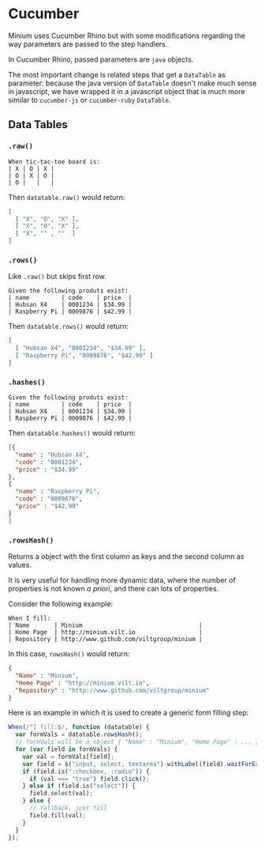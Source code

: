 # Cucumber

Minium uses Cucumber Rhino but with some modifications regarding the way
parameters are passed to the step handlers.

In Cucumber Rhino, passed parameters are `java` objects.

The most important change is related steps that get a `DataTable` as parameter:
because the java version of `DataTable` doesn't make much sense in
javascript, we have wrapped it in a javascript object that is much more similar
to `cucumber-js` or `cucumber-ruby` `DataTable`.

## Data Tables

### `.raw()`

```gherkin
When tic-tac-toe board is:
| X | O | X |
| O | X | O |
| O |   |   |
```

Then `datatable.raw()` would return:

```json
[
  [ "X", "O", "X" ],
  [ "X", "O", "X" ],
  [ "X", "" , ""  ]
]
```

### `.rows()`

Like `.raw()` but skips first row.

```gherkin
Given the following produts exist:
| name         | code    | price  |
| Hubsan X4    | 0001234 | $34.99 |
| Raspberry Pi | 0009876 | $42.99 |
```

Then `datatable.rows()` would return:

```json
[
  [ "Hubsan X4", "0001234", "$34.99" ],
  [ "Raspberry Pi", "0009876", "$42.99" ]
]
```


### `.hashes()`

```gherkin
Given the following produts exist:
| name         | code    | price  |
| Hubsan X4    | 0001234 | $34.99 |
| Raspberry Pi | 0009876 | $42.99 |
```

Then `datatable.hashes()` would return:

```json
[{
  "name" : "Hubsan X4",
  "code" : "0001234",
  "price" : "$34.99"
},
{
  "name" : "Raspberry Pi",
  "code" : "0009876",
  "price" : "$42.99"
}
]
```

### `.rowsHash()`

Returns a object with the first column as keys and the second column as values.

It is very useful for handling more dynamic data, where the number of properties
is not known *a priori*, and there can lots of properties.

Consider the following example:

```gherkin
When I fill:
| Name       | Minium                                 |
| Home Page  | http://minium.vilt.io                  |
| Repository | http://www.github.com/viltgroup/minium |
```

In this case, `rowsHash()` would return:

```json
{
  "Name" : "Minium",
  "Home Page" : "http://minium.vilt.io",
  "Repository" : "http://www.github.com/viltgroup/minium"
}
```

Here is an example in which it is used to create a generic form filling step:

```javascript
When(/^I fill:$/, function (datatable) {
  var formVals = datatable.rowsHash();
  // formVals will be a object { "Name" : "Minium", "Home Page" : ... }
  for (var field in formVals) {
    var val = formVals[field];
    var field = $("input, select, textarea").withLabel(field).waitForExistence();
    if (field.is(":checkbox, :radio")) {
      if (val === "true") field.click();
    } else if (field.is("select")) {
      field.select(val);
    } else {
      // fallback, just fill
      field.fill(val);
    }
  }
});
```
